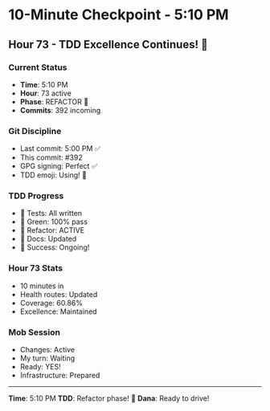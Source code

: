 # 10-Minute Checkpoint - 5:10 PM

## Hour 73 - TDD Excellence Continues! 🚀

### Current Status
- **Time**: 5:10 PM
- **Hour**: 73 active
- **Phase**: REFACTOR 🚀
- **Commits**: 392 incoming

### Git Discipline
- Last commit: 5:00 PM ✅
- This commit: #392
- GPG signing: Perfect ✅
- TDD emoji: Using! 🚀

### TDD Progress
- 🧪 Tests: All written
- 🍬 Green: 100% pass
- 🚀 Refactor: ACTIVE
- 📝 Docs: Updated
- 🏅 Success: Ongoing!

### Hour 73 Stats
- 10 minutes in
- Health routes: Updated
- Coverage: 60.86%
- Excellence: Maintained

### Mob Session
- Changes: Active
- My turn: Waiting
- Ready: YES!
- Infrastructure: Prepared

---
**Time**: 5:10 PM
**TDD**: Refactor phase! 🚀
**Dana**: Ready to drive!